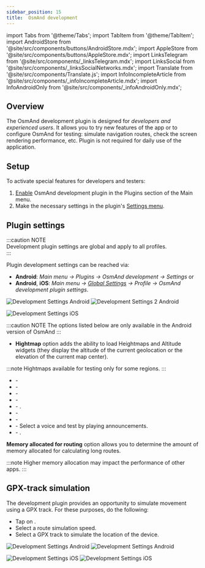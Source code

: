 ```yaml
---
sidebar_position: 15
title:  OsmAnd development
---
```


import Tabs from '@theme/Tabs';
import TabItem from '@theme/TabItem';
import AndroidStore from '@site/src/components/buttons/AndroidStore.mdx';
import AppleStore from '@site/src/components/buttons/AppleStore.mdx';
import LinksTelegram from '@site/src/components/_linksTelegram.mdx';
import LinksSocial from '@site/src/components/_linksSocialNetworks.mdx';
import Translate from '@site/src/components/Translate.js';
import InfoIncompleteArticle from '@site/src/components/_infoIncompleteArticle.mdx';
import InfoAndroidOnly from '@site/src/components/_infoAndroidOnly.mdx';


<InfoIncompleteArticle/>

## Overview

The OsmAnd development plugin is designed for *developers and experienced users*. It allows you to try new features of the app or to configure OsmAnd for testing: simulate navigation routes, check the screen rendering performance, etc. Plugin is not required for daily use of the application.

## Setup  

To activate special features for developers and testers:

1. [Enable](../plugins/index.md#enable--disable) OsmAnd development plugin in the Plugins section of the Main menu.
2. Make the necessary settings in the plugin's [Settings menu](#plugin-settings).

## Plugin settings

:::caution NOTE  
Development plugin settings are global and apply to all profiles.  
:::

Plugin development settings can be reached via:  

- **Android**: *Main menu → Plugins → OsmAnd development → Settings*  or  
- **Android**, **iOS**: *Main menu → [Global Settings](../personal/global-settings.md) → Profile → OsmAnd development plugin settings*.  

<Tabs groupId="operating-systems">

<TabItem value="android" label="Android">  

![Development Settings Android](@site/static/img/plugins/development/development_android_settings_1.png) ![Development Settings 2 Android](@site/static/img/plugins/development/development_android_settings_2.png)

</TabItem>

<TabItem value="ios" label="iOS">  

![Development Settings iOS](@site/static/img/plugins/development/development_ios_1.png)

</TabItem>

</Tabs>  

:::caution NOTE
The options listed below are only available in the Android version of OsmAnd
:::

- **Hightmap** option adds the ability to load Heightmaps and Altitude widgets (they display the altitude of the current geolocation or the elevation of the current map center).

:::note
Hightmaps available for testing only for some regions.
:::

- **<Translate android="true" ids="safe_mode"/>** - <Translate android="true" ids="safe_mode_description"/>
- **<Translate android="true" ids="approx_safe_mode"/>** - <Translate android="true" ids="approx_safe_mode_description"/>
- **<Translate android="true" ids="simulate_your_location"/>** - <Translate android="true" ids="simulate_your_location_gpx_descr"/>
- **<Translate android="true" ids="trace_rendering"/>** - <Translate android="true" ids="trace_rendering_descr"/> 
- **<Translate android="true" ids="transparent_status_bar"/>** - <Translate android="true" ids="transparent_status_bar_descr"/>. 
- **<Translate android="true" ids="simulate_initial_startup"/>** - <Translate android="true" ids="simulate_initial_startup_descr"/>
- **<Translate android="true" ids="show_free_version_banner"/>** - <Translate android="true" ids="show_free_version_banner_description"/>
- **<Translate android="true" ids="test_voice_prompts"/>** - Select a voice and test by playing announcements.
- **<Translate android="true" ids="logcat_buffer"/>** - <Translate android="true" ids="logcat_buffer_descr"/>.  

**Memory allocated for routing** option allows you to determine the amount of memory allocated for calculating long routes.  

:::note
Higher memory allocation may impact the performance of other apps.
:::

## GPX-track simulation

The development plugin provides an opportunity to simulate movement using a GPX track. For these purposes, do the following:  

- Tap on **<Translate android="true" ids="simulate_your_location"/>**. 
- Select a route simulation speed.
- Select a GPX track to simulate the location of the device.  

<Tabs groupId="operating-systems">

<TabItem value="android" label="Android">  

![Development Settings Android](@site/static/img/plugins/development/start_simulation_1.png) ![Development Settings Android](@site/static/img/plugins/development/start_simulation_2.png)


</TabItem>

<TabItem value="ios" label="iOS">  

![Development Settings iOS](@site/static/img/plugins/development/development_plugin_choose_track_1_ios.png) ![Development Settings iOS](@site/static/img/plugins/development/development_plugin_choose_track_ios.png) 

</TabItem>

</Tabs>  
